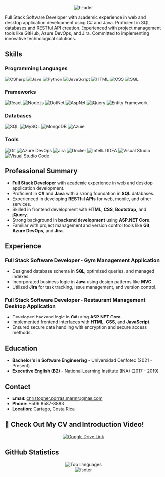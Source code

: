 <!-- HEADER -->
<div align="center" width="100">
  <img src="https://capsule-render.vercel.app/api?color=0:1408d0,50:0860d0,100:08c4d0&height=250&section=header&text=🖥️%20Christopher%20Porras%20-%20Full%20Stack%20Developer&fontSize=30&type=waving&fontColor=fefefe&&animation=fadeIn"
  alt="header"/>
</div>

Full Stack Software Developer with academic experience in web and desktop application development using C# and Java. Proficient in SQL databases and RESTful API creation. Experienced with project management tools like GitHub, Azure DevOps, and Jira. Committed to implementing innovative technological solutions.

## Skills

### Programming Languages
![CSharp](https://img.shields.io/badge/C%23-239120?style=for-the-badge&logo=c-sharp&logoColor=white)
![Java](https://img.shields.io/badge/Java-ED8B00?style=for-the-badge&logo=java&logoColor=white)
![Python](https://img.shields.io/badge/Python-3776AB?style=for-the-badge&logo=python&logoColor=white)
![JavaScript](https://img.shields.io/badge/JavaScript-F7DF1E?style=for-the-badge&logo=javascript&logoColor=black)
![HTML](https://img.shields.io/badge/HTML5-E34F26?style=for-the-badge&logo=html5&logoColor=white)
![CSS](https://img.shields.io/badge/CSS3-1572B6?style=for-the-badge&logo=css3&logoColor=white)
![SQL](https://img.shields.io/badge/SQL-4479A1?style=for-the-badge&logo=sql&logoColor=white)

### Frameworks
![React](https://img.shields.io/badge/React-20232A?style=for-the-badge&logo=react&logoColor=61DAFB)
![Node.js](https://img.shields.io/badge/Node.js-43853D?style=for-the-badge&logo=node.js&logoColor=white)
![DotNet](https://img.shields.io/badge/.NET-512BD4?style=for-the-badge&logo=dotnet&logoColor=white)
![AspNet](https://img.shields.io/badge/ASP.NET-512BD4?style=for-the-badge&logo=dotnet&logoColor=white)
![jQuery](https://img.shields.io/badge/jQuery-0769AD?style=for-the-badge&logo=jquery&logoColor=white)
![Entity Framework](https://img.shields.io/badge/Entity%20Framework-512BD4?style=for-the-badge&logo=entity-framework&logoColor=white)

### Databases
![SQL](https://img.shields.io/badge/SQL-4479A1?style=for-the-badge&logo=sql&logoColor=white)
![MySQL](https://img.shields.io/badge/MySQL-4479A1?style=for-the-badge&logo=mysql&logoColor=white)
![MongoDB](https://img.shields.io/badge/MongoDB-47A248?style=for-the-badge&logo=mongodb&logoColor=white)
![Azure](https://img.shields.io/badge/Azure%20Database-0078D4?style=for-the-badge&logo=microsoft-azure&logoColor=white)

### Tools
![Git](https://img.shields.io/badge/Git-F05032?style=for-the-badge&logo=git&logoColor=white)
![Azure DevOps](https://img.shields.io/badge/Azure%20DevOps-0078D4?style=for-the-badge&logo=azure-devops&logoColor=white)
![Jira](https://img.shields.io/badge/Jira-0052CC?style=for-the-badge&logo=jira&logoColor=white)
![Docker](https://img.shields.io/badge/Docker-2496ED?style=for-the-badge&logo=docker&logoColor=white)
![IntelliJ IDEA](https://img.shields.io/badge/IntelliJ%20IDEA-000000?style=for-the-badge&logo=intellij-idea&logoColor=white)
![Visual Studio](https://img.shields.io/badge/Visual%20Studio-5C2D91?style=for-the-badge&logo=visual-studio&logoColor=white)
![Visual Studio Code](https://img.shields.io/badge/VS%20Code-007ACC?style=for-the-badge&logo=visual-studio-code&logoColor=white)

## Professional Summary
- **Full Stack Developer** with academic experience in web and desktop application development.
- Proficient in **C#** and **Java** with a strong foundation in **SQL** databases.
- Experienced in developing **RESTful APIs** for web, mobile, and other services.
- Skilled in frontend development with **HTML**, **CSS**, **Bootstrap**, and **jQuery**.
- Strong background in **backend development** using **ASP.NET Core**.
- Familiar with project management and version control tools like **Git**, **Azure DevOps**, and **Jira**.

## Experience
### Full Stack Software Developer - Gym Management Application
- Designed database schema in **SQL**, optimized queries, and managed indexes.
- Incorporated business logic in **Java** using design patterns like **MVC**.
- Utilized **Jira** for task tracking, issue management, and version control.

### Full Stack Software Developer - Restaurant Management Desktop Application
- Developed backend logic in **C#** using **ASP.NET Core**.
- Implemented frontend interfaces with **HTML**, **CSS**, and **JavaScript**.
- Ensured secure data handling with encryption and secure access methods.

## Education
- **Bachelor's in Software Engineering** - Universidad Cenfotec (2021 - Present)
- **Executive English (B2)** - National Learning Institute (INA) (2017 - 2019)

## Contact
- **Email**: [christopher.porras.marin@gmail.com](mailto:christopher.porras.marin@gmail.com)
- **Phone**: +506 8587-8883
- **Location**: Cartago, Costa Rica

## 🚀 Check Out My CV and Introduction Video!

<div align="center">
  <a href="https://drive.google.com/drive/folders/1V3COsG_Fl8KW8QsrWsYH0TEpLyKdw30s?usp=sharing" target="_blank">
    <img src="https://img.shields.io/badge/View%20My%20CV%20and%20Video-4285F4?style=for-the-badge&logo=google-drive&logoColor=white" alt="Google Drive Link"/>
  </a>
</div>

## GitHub Statistics
<div align="center">
  <img src="https://github-readme-stats.vercel.app/api/top-langs/?username=ChristopherPorras&layout=compact&theme=dark" alt="Top Languages" />
</div>

<!-- FOOTER -->
<div align="center" width="100">
  <img src="https://capsule-render.vercel.app/api?color=0:1408d0,50:0860d0,100:08c4d0&height=100&section=footer&fontSize=30&type=waving&fontColor=fefefe"
  alt="footer" />
</div>
